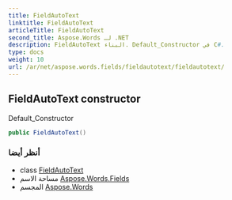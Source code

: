 ```yaml
---
title: FieldAutoText
linktitle: FieldAutoText
articleTitle: FieldAutoText
second_title: Aspose.Words لـ .NET
description: FieldAutoText البناء. Default_Constructor في C#.
type: docs
weight: 10
url: /ar/net/aspose.words.fields/fieldautotext/fieldautotext/
---
```

## FieldAutoText constructor

Default_Constructor

```csharp
public FieldAutoText()
```

### أنظر أيضا

* class [FieldAutoText](../)
* مساحة الاسم [Aspose.Words.Fields](../../../aspose.words.fields/)
* المجسم [Aspose.Words](../../../)
